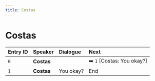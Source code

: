 ```yaml
---
title: Costas
---
```


# Costas


| Entry ID | Speaker | Dialogue | Next |
| :------- | :------ | :------- | :------------ |
| `0` | **Costas** |  | ➡️ `1` \[Costas: You okay?\] |
| `1` | **Costas** | You okay? | End |
